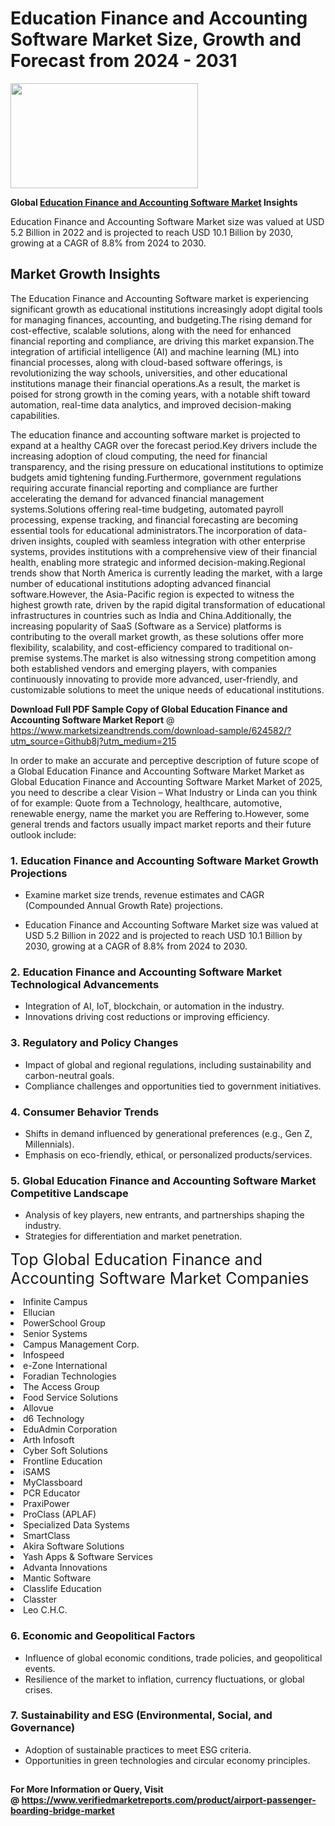 <H1>Education Finance and Accounting Software Market Size, Growth and Forecast from 2024 - 2031</H1><img class="aligncenter size-medium wp-image-584254" src="https://thirdeyenews.in/wp-content/uploads/2024/09/Global-Market-Research-300x168.jpeg" alt="" width="300" height="168" /><p><strong>Global&nbsp;<a href="https://www.marketsizeandtrends.com/download-sample/624582/?utm_source=Github8j?utm_medium=215">Education Finance and Accounting Software Market</a> Insights</strong></p><p>Education Finance and Accounting Software Market size was valued at USD 5.2 Billion in 2022 and is projected to reach USD 10.1 Billion by 2030, growing at a CAGR of 8.8% from 2024 to 2030.</p><p><h2>Market Growth Insights</h2> <p>The Education Finance and Accounting Software market is experiencing significant growth as educational institutions increasingly adopt digital tools for managing finances, accounting, and budgeting.The rising demand for cost-effective, scalable solutions, along with the need for enhanced financial reporting and compliance, are driving this market expansion.The integration of artificial intelligence (AI) and machine learning (ML) into financial processes, along with cloud-based software offerings, is revolutionizing the way schools, universities, and other educational institutions manage their financial operations.As a result, the market is poised for strong growth in the coming years, with a notable shift toward automation, real-time data analytics, and improved decision-making capabilities.</p> <p>The education finance and accounting software market is projected to expand at a healthy CAGR over the forecast period.Key drivers include the increasing adoption of cloud computing, the need for financial transparency, and the rising pressure on educational institutions to optimize budgets amid tightening funding.Furthermore, government regulations requiring accurate financial reporting and compliance are further accelerating the demand for advanced financial management systems.Solutions offering real-time budgeting, automated payroll processing, expense tracking, and financial forecasting are becoming essential tools for educational administrators.The incorporation of data-driven insights, coupled with seamless integration with other enterprise systems, provides institutions with a comprehensive view of their financial health, enabling more strategic and informed decision-making.Regional trends show that North America is currently leading the market, with a large number of educational institutions adopting advanced financial software.However, the Asia-Pacific region is expected to witness the highest growth rate, driven by the rapid digital transformation of educational infrastructures in countries such as India and China.Additionally, the increasing popularity of SaaS (Software as a Service) platforms is contributing to the overall market growth, as these solutions offer more flexibility, scalability, and cost-efficiency compared to traditional on-premise systems.The market is also witnessing strong competition among both established vendors and emerging players, with companies continuously innovating to provide more advanced, user-friendly, and customizable solutions to meet the unique needs of educational institutions.</p> <p><span class=""><strong>Download Full PDF Sample Copy of Global Education Finance and Accounting Software Market Report</strong> @ <a href="https://www.marketsizeandtrends.com/download-sample/624582/?utm_source=Github8j?utm_medium=215" target="_blank">https://www.marketsizeandtrends.com/download-sample/624582/?utm_source=Github8j?utm_medium=215</a></span></p><p>In order to make an accurate and perceptive description of future scope of a Global&nbsp;Education Finance and Accounting Software Market Market as Global&nbsp;Education Finance and Accounting Software Market Market of 2025, you need to describe a clear Vision &ndash; What Industry or Linda can you think of for example: Quote from a Technology, healthcare, automotive, renewable energy, name the market you are Reffering to.However, some general trends and factors usually impact market reports and their future outlook include:</p><h3>1.&nbsp;<strong>Education Finance and Accounting Software Market Growth Projections</strong></h3><ul><li>Examine market size trends, revenue estimates and CAGR (Compounded Annual Growth Rate) projections.</li><li><p>Education Finance and Accounting Software Market size was valued at USD 5.2 Billion in 2022 and is projected to reach USD 10.1 Billion by 2030, growing at a CAGR of 8.8% from 2024 to 2030.</p></li></ul><h3>2.&nbsp;<strong>Education Finance and Accounting Software Market Technological Advancements</strong></h3><ul><li>Integration of AI, IoT, blockchain, or automation in the industry.</li><li>Innovations driving cost reductions or improving efficiency.</li></ul><h3>3.&nbsp;<strong>Regulatory and Policy Changes</strong></h3><ul><li>Impact of global and regional regulations, including sustainability and carbon-neutral goals.</li><li>Compliance challenges and opportunities tied to government initiatives.</li></ul><h3>4.&nbsp;<strong>Consumer Behavior Trends</strong></h3><ul><li>Shifts in demand influenced by generational preferences (e.g., Gen Z, Millennials).</li><li>Emphasis on eco-friendly, ethical, or personalized products/services.</li></ul><h3>5.&nbsp;<strong>Global Education Finance and Accounting Software Market Competitive Landscape</strong></h3><ul><li>Analysis of key players, new entrants, and partnerships shaping the industry.</li><li>Strategies for differentiation and market penetration.</li></ul><p data-pm-slice="1 1 []"><span style="color: inherit; font-family: inherit; font-size: 25px;">Top Global Education Finance and Accounting Software Market Companies</span></p><div class="" data-test-id=""><p><li>Infinite Campus</li><li> Ellucian</li><li> PowerSchool Group</li><li> Senior Systems</li><li> Campus Management Corp.</li><li> Infospeed</li><li> e-Zone International</li><li> Foradian Technologies</li><li> The Access Group</li><li> Food Service Solutions</li><li> Allovue</li><li> d6 Technology</li><li> EduAdmin Corporation</li><li> Arth Infosoft</li><li> Cyber Soft Solutions</li><li> Frontline Education</li><li> iSAMS</li><li> MyClassboard</li><li> PCR Educator</li><li> PraxiPower</li><li> ProClass (APLAF)</li><li> Specialized Data Systems</li><li> SmartClass</li><li> Akira Software Solutions</li><li> Yash Apps & Software Services</li><li> Advanta Innovations</li><li> Mantic Software</li><li> Classlife Education</li><li> Classter</li><li> Leo C.H.C.</li></p></div><h3>6.&nbsp;<strong>Economic and Geopolitical Factors</strong></h3><ul><li>Influence of global economic conditions, trade policies, and geopolitical events.</li><li>Resilience of the market to inflation, currency fluctuations, or global crises.</li></ul><h3>7.&nbsp;<strong>Sustainability and ESG (Environmental, Social, and Governance)</strong></h3><ul><li>Adoption of sustainable practices to meet ESG criteria.</li><li>Opportunities in green technologies and circular economy principles.</li></ul><h2><strong style="font-size: 14px;">For More Information or Query, Visit @&nbsp;</strong><a style="background-color: #ffffff; font-size: 14px;" href="https://www.marketsizeandtrends.com/report/education-finance-and-accounting-software-market/" target="_blank">https://www.verifiedmarketreports.com/product/airport-passenger-boarding-bridge-market</a></h2>